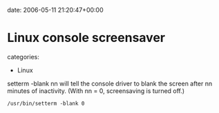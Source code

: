 


date: 2006-05-11 21:20:47+00:00


# Linux console screensaver

categories:
- Linux


setterm -blank nn will tell the console driver to blank the screen after nn minutes of inactivity. (With nn = 0, screensaving is turned off.)

`/usr/bin/setterm -blank 0`

